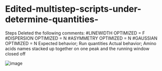 # Edited-multistep-scripts-under-determine-quantities-
Steps	Deleted the following comments:
#LINEWIDTH OPTIMIZED = F
#DISPERSION OPTIMIZED = N
#ASYMMETRY OPTIMIZED = N
#GAUSSIAN OPTIMIZED = N
Expected behavior;	Run quantities 
Actual behavior;	Amino acids names stacked up together on one peak and the running window closed off

![image](https://github.com/oalomainy/Edited-multistep-scripts-under-determine-quantities-/assets/161784957/ce1f637b-4e19-4428-97a2-1a2d8c278ac8)
